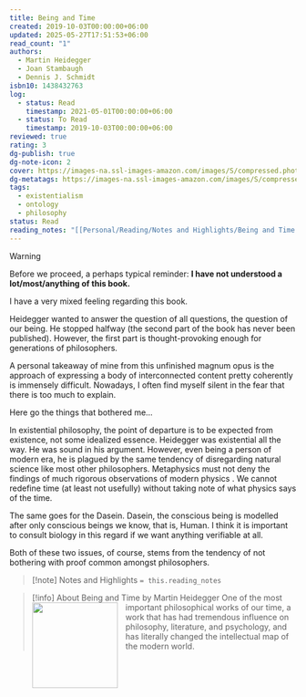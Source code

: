 ```yaml
---
title: Being and Time
created: 2019-10-03T00:00:00+06:00
updated: 2025-05-27T17:51:53+06:00
read_count: "1"
authors:
  - Martin Heidegger
  - Joan Stambaugh
  - Dennis J. Schmidt
isbn10: 1438432763
log:
  - status: Read
    timestamp: 2021-05-01T00:00:00+06:00
  - status: To Read
    timestamp: 2019-10-03T00:00:00+06:00
reviewed: true
rating: 3
dg-publish: true
dg-note-icon: 2
cover: https://images-na.ssl-images-amazon.com/images/S/compressed.photo.goodreads.com/books/1298438455i/92307.jpg
dg-metatags: https://images-na.ssl-images-amazon.com/images/S/compressed.photo.goodreads.com/books/1298438455i/92307.jpg
tags:
  - existentialism
  - ontology
  - philosophy
status: Read
reading_notes: "[[Personal/Reading/Notes and Highlights/Being and Time by Martin Heidegger|Being and Time by Martin Heidegger]]"
---
```

> [!warning]
> Before we proceed, a perhaps typical reminder: **I have not understood a lot/most/anything of this book.**

I have a very mixed feeling regarding this book.

Heidegger wanted to answer the question of all questions, the question of our being. He stopped halfway (the second part of the book has never been published). However, the first part is thought-provoking enough for generations of philosophers.

A personal takeaway of mine from this unfinished magnum opus is the approach of expressing a body of interconnected content pretty coherently is immensely difficult. Nowadays, I often find myself silent in the fear that there is too much to explain.

Here go the things that bothered me…

In existential philosophy, the point of departure is to be expected from existence, not some idealized essence. Heidegger was existential all the way. He was sound in his argument. However, even being a person of modern era, he is plagued by the same tendency of disregarding natural science like most other philosophers. Metaphysics must not deny the findings of much rigorous observations of modern physics . We cannot redefine time (at least not usefully) without taking note of what physics says of the time.

The same goes for the Dasein. Dasein, the conscious being is modelled after only conscious beings we know, that is, Human. I think it is important to consult biology in this regard if we want anything verifiable at all.

Both of these two issues, of course, stems from the tendency of not bothering with proof common amongst philosophers.

> [!note] Notes and Highlights
> `= this.reading_notes`

> [!info] About Being and Time by Martin Heidegger
> <img src="https://images-na.ssl-images-amazon.com/images/S/compressed.photo.goodreads.com/books/1298438455i/92307.jpg" style="float: left; width: 150px; height: auto; margin-right: 1em;" /> One of the most important philosophical works of our time, a work that has had tremendous influence on philosophy, literature, and psychology, and has literally changed the intellectual map of the modern world.

